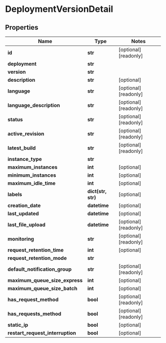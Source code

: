 # DeploymentVersionDetail

## Properties
Name | Type | Notes
------------ | ------------- | -------------
**id** | **str** | [optional] [readonly] 
**deployment** | **str** | 
**version** | **str** | 
**description** | **str** | [optional] 
**language** | **str** | [optional] [readonly] 
**language_description** | **str** | [optional] [readonly] 
**status** | **str** | [optional] [readonly] 
**active_revision** | **str** | [optional] [readonly] 
**latest_build** | **str** | [optional] [readonly] 
**instance_type** | **str** | 
**maximum_instances** | **int** | [optional] 
**minimum_instances** | **int** | [optional] 
**maximum_idle_time** | **int** | [optional] 
**labels** | **dict(str, str)** | [optional] 
**creation_date** | **datetime** | [optional] 
**last_updated** | **datetime** | [optional] 
**last_file_upload** | **datetime** | [optional] [readonly] 
**monitoring** | **str** | [optional] [readonly] 
**request_retention_time** | **int** | [optional] 
**request_retention_mode** | **str** | 
**default_notification_group** | **str** | [optional] [readonly] 
**maximum_queue_size_express** | **int** | [optional] 
**maximum_queue_size_batch** | **int** | [optional] 
**has_request_method** | **bool** | [optional] [readonly] 
**has_requests_method** | **bool** | [optional] [readonly] 
**static_ip** | **bool** | [optional] 
**restart_request_interruption** | **bool** | [optional] 


